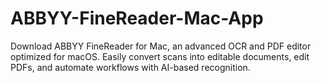 # ABBYY-FineReader-Mac-App
Download ABBYY FineReader for Mac, an advanced OCR and PDF editor optimized for macOS. Easily convert scans into editable documents, edit PDFs, and automate workflows with AI-based recognition.

